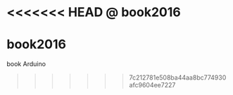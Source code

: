 <<<<<<< HEAD
@ book2016
=======
# book2016
book Arduino
>>>>>>> 7c212781e508ba44aa8bc774930afc9604ee7227

